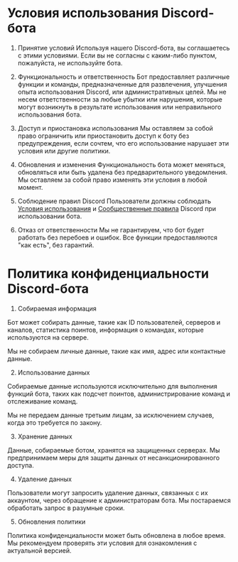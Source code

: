 # Условия использования Discord-бота

1. Принятие условий
Используя нашего Discord-бота, вы соглашаетесь с этими условиями. Если вы не согласны с каким-либо пунктом, пожалуйста, не используйте бота.


2. Функциональность и ответственность
Бот предоставляет различные функции и команды, предназначенные для развлечения, улучшения опыта использования Discord, или административных целей. Мы не несем ответственности за любые убытки или нарушения, которые могут возникнуть в результате использования или неправильного использования бота.


3. Доступ и приостановка использования
Мы оставляем за собой право ограничить или приостановить доступ к боту без предупреждения, если сочтем, что его использование нарушает эти условия или другие политики.


4. Обновления и изменения
Функциональность бота может меняться, обновляться или быть удалена без предварительного уведомления. Мы оставляем за собой право изменять эти условия в любой момент.


5. Соблюдение правил Discord
Пользователи должны соблюдать [Условия использования](https://discord.com/terms) и [Сообщественные правила](https://discord.com/guidelines) Discord при использовании бота.


6. Отказ от ответственности
Мы не гарантируем, что бот будет работать без перебоев и ошибок. Все функции предоставляются "как есть", без гарантий.


# Политика конфиденциальности Discord-бота

1. Собираемая информация

Бот может собирать данные, такие как ID пользователей, серверов и каналов, статистика поинтов, информация о командах, которые используются на сервере.

Мы не собираем личные данные, такие как имя, адрес или контактные данные.



2. Использование данных

Собираемые данные используются исключительно для выполнения функций бота, таких как подсчет поинтов, администрирование команд и отслеживание команд.

Мы не передаем данные третьим лицам, за исключением случаев, когда это требуется по закону.



3. Хранение данных

Данные, собираемые ботом, хранятся на защищенных серверах. Мы предпринимаем меры для защиты данных от несанкционированного доступа.



4. Удаление данных

Пользователи могут запросить удаление данных, связанных с их аккаунтом, через обращение к администраторам бота. Мы постараемся обработать запрос в разумные сроки.



5. Обновления политики

Политика конфиденциальности может быть обновлена в любое время. Мы рекомендуем проверять эти условия для ознакомления с актуальной версией.
